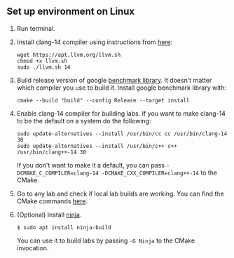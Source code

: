 ## Set up environment on Linux

1. Run terminal.

2. Install clang-14 compiler using instructions from [here](https://github.com/llvm/llvm-project/releases/tag/llvmorg-14.0.0):

    ```
    wget https://apt.llvm.org/llvm.sh
    chmod +x llvm.sh
    sudo ./llvm.sh 14
    ```

3. Build release version of google [benchmark library](https://github.com/google/benchmark#installation). It doesn't matter which compiler you use to build it. Install google benchmark library with:
    ```
    cmake --build "build" --config Release --target install
    ```

4. Enable clang-14 compiler for building labs. If you want to make clang-14 to be the default on a system do the following:
    ```
    sudo update-alternatives --install /usr/bin/cc cc /usr/bin/clang-14 30
    sudo update-alternatives --install /usr/bin/c++ c++ /usr/bin/clang++-14 30
    ```

    If you don't want to make it a default, you can pass `-DCMAKE_C_COMPILER=clang-14 -DCMAKE_CXX_COMPILER=clang++-14` to the CMake.

5. Go to any lab and check if local lab builds are working. You can find the CMake commands [here](GetStarted.md#how-to-build-lab-assignments). 

6. (Optional) Install [ninja](https://github.com/ninja-build).
    
    ```
    $ sudo apt install ninja-build
    ```
    
    You can use it to build labs by passing `-G Ninja` to the CMake invocation.